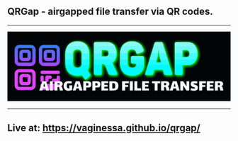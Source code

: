 ## QRGap - airgapped file transfer via QR codes.
---

![qrgap](https://github.com/vaginessa/QRgap/blob/main/img/qrgap_wide_11zon.png)

---
Live at: 
https://vaginessa.github.io/qrgap/
---
